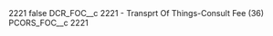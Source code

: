 <?xml version="1.0" encoding="UTF-8"?>
<CustomMetadata xmlns="http://soap.sforce.com/2006/04/metadata" xmlns:xsi="http://www.w3.org/2001/XMLSchema-instance" xmlns:xsd="http://www.w3.org/2001/XMLSchema">
    <label>2221</label>
    <protected>false</protected>
    <values>
        <field>DCR_FOC__c</field>
        <value xsi:type="xsd:string">2221 - Transprt Of Things-Consult Fee (36)</value>
    </values>
    <values>
        <field>PCORS_FOC__c</field>
        <value xsi:type="xsd:string">2221</value>
    </values>
</CustomMetadata>
